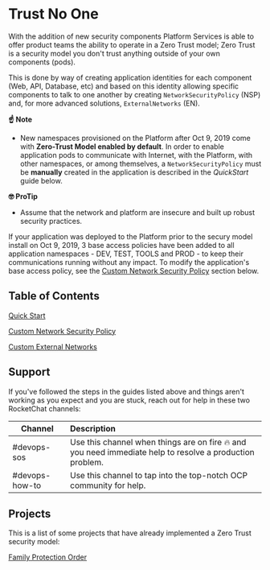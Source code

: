 
# Trust No One

With the addition of new security components Platform Services is able to offer product teams the ability to operate in a Zero Trust model; Zero Trust is a security model you don't trust anything outside of your own components (pods).

This is done by way of creating application identities for each component (Web, API, Database, etc) and based on this identity allowing specific components to talk to one another by creating `NetworkSecurityPolicy` (NSP) and, for more advanced solutions, `ExternalNetworks` (EN).

**:point_up: Note**
* New namespaces provisioned on the Platform after Oct 9, 2019 come with **Zero-Trust Model enabled by default**. In order to enable application pods to communicate with Internet, with the Platform,  with other namespaces, or among themselves, a `NetworkSecurityPolicy` must be **manually** created in the application is described in the *QuickStart* guide below.

**🤓 ProTip**

* Assume that the network and platform are insecure and built up robust security practices.

If your application was deployed to the Platform prior to the secury model install on Oct 9, 2019, 3 base access policies have been added to all application namespaces - DEV, TEST, TOOLS and PROD - to keep their communications running without any impact. To modify the application's base access policy, see the [Custom Network Security Policy](./CustomPolicy.md) section below.


## Table of Contents

[Quick Start](./QuickStart.md)

[Custom Network Security Policy](./CustomPolicy.md)

[Custom External Networks](./ExternalNetworks.md)

## Support

If you've followed the steps in the guides listed above and things aren't working as you expect and you are stuck, reach out for help in these two RocketChat channels:

| Channel         | Description     |
| --------------- |:----------------|
| #devops-sos     | Use this channel when things are on fire 🔥 and you need immediate help to resolve a production problem. |
| #devops-how-to  | Use this channel to tap into the top-notch OCP community for help. |

## Projects

This is a list of some projects that have already implemented a Zero Trust security model:

[Family Protection Order](https://github.com/bcgov/Family-Protection-Order)
